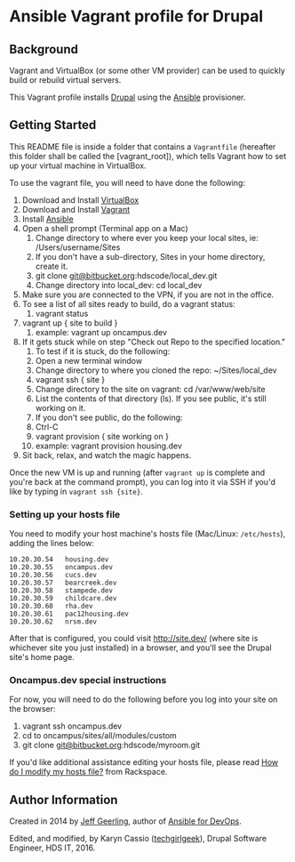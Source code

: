 # Ansible Vagrant profile for Drupal

## Background

Vagrant and VirtualBox (or some other VM provider) can be used to quickly build or rebuild virtual servers.

This Vagrant profile installs [Drupal](https://drupal.org/) using the [Ansible](http://www.ansible.com/) provisioner.

## Getting Started

This README file is inside a folder that contains a `Vagrantfile` (hereafter this folder shall be called the [vagrant_root]), which tells Vagrant how to set up your virtual machine in VirtualBox.

To use the vagrant file, you will need to have done the following:

  1. Download and Install [VirtualBox](https://www.virtualbox.org/wiki/Downloads)
  2. Download and Install [Vagrant](https://www.vagrantup.com/downloads.html)
  3. Install [Ansible](http://docs.ansible.com/intro_installation.html)
  4. Open a shell prompt (Terminal app on a Mac)
      1.  Change directory to where ever you keep your local sites, ie: /Users/username/Sites
      2.  If you don't have a sub-directory, Sites in your home directory, create it.
      3.  git clone git@bitbucket.org:hdscode/local_dev.git
      4.  Change directory into local_dev: cd local_dev
  5. Make sure you are connected to the VPN, if you are not in the office.
  6. To see a list of all sites ready to build, do a vagrant status:
      1. vagrant status
  7. vagrant up { site to build }
      1.  example: vagrant up oncampus.dev 
  8. If it gets stuck while on step "Check out Repo to the specified location." 
      1. To test if it is stuck, do the following:
        1.  Open a new terminal window
        2.  Change directory to where you cloned the repo: ~/Sites/local_dev
        3.  vagrant ssh { site }
        4.  Change directory to the site on vagrant: cd /var/www/web/site
        5.  List the contents of that directory (ls). If you see public, it's still working on it.
      2. If you don't see public, do the following:
        1.  Ctrl-C
        2.  vagrant provision { site working on }
        3.  example: vagrant provision housing.dev
  9. Sit back, relax, and watch the magic happens.

Once the new VM is up and running (after `vagrant up` is complete and you're back at the command prompt), you can log into it via SSH if you'd like by typing in `vagrant ssh {site}`.

### Setting up your hosts file

You need to modify your host machine's hosts file (Mac/Linux: `/etc/hosts`), adding the lines below:

    10.20.30.54   housing.dev
    10.20.30.55   oncampus.dev
    10.20.30.56   cucs.dev
    10.20.30.57   bearcreek.dev
    10.20.30.58   stampede.dev
    10.20.30.59   childcare.dev
    10.20.30.60   rha.dev
    10.20.30.61   pac12housing.dev
    10.20.30.62   nrsm.dev

After that is configured, you could visit http://site.dev/ (where site is whichever site you just installed) in a browser, and you'll see the Drupal site's home page.

### Oncampus.dev special instructions

For now, you will need to do the following before you log into your site on the browser:

  1. vagrant ssh oncampus.dev
  2. cd to oncampus/sites/all/modules/custom
  3. git clone git@bitbucket.org:hdscode/myroom.git

If you'd like additional assistance editing your hosts file, please read [How do I modify my hosts file?](http://www.rackspace.com/knowledge_center/article/how-do-i-modify-my-hosts-file) from Rackspace.

## Author Information

Created in 2014 by [Jeff Geerling](http://jeffgeerling.com/), author of [Ansible for DevOps](http://ansiblefordevops.com/).

Edited, and modified, by Karyn Cassio ([techgirlgeek](http://techgirlgeek.com/)), Drupal Software Engineer, HDS IT, 2016.
